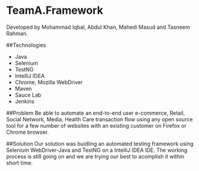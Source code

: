 # TeamA.Framework
Developed by Mohammad Iqbal, Abdul Khan, Mahedi Masud and Tasneem Rahman.

##Technologies
  + Java
  + Selenium 
  + TestNG
  + IntelliJ IDEA
  + Chrome, Mozilla WebDriver
  + Maven
  + Sauce Lab
  + Jenkins
  
##Problem
  Be able to automate an end-to-end user e-commerce, Retail, Social Network, Media, Health Care transaction flow using any open source tool for a few number of websites with an existing customer on Firefox or Chrome browser.

##Solution
  Our solution was buidling an automated testing framework using Selenium WebDriver-Java and TestNG on a IntelliJ IDEA IDE. The working process is still going on and we are trying our best to acomplish it within short time.
